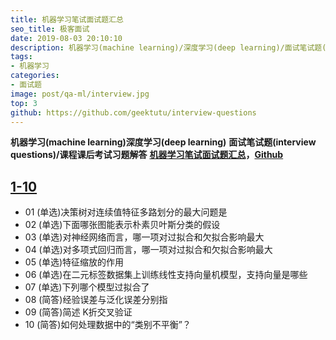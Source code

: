 ```yaml
---
title: 机器学习笔试面试题汇总
seo_title: 极客面试
date: 2019-08-03 20:10:10
description: 机器学习(machine learning)/深度学习(deep learning)/面试笔试题(interview questions)，吴恩达(Andrew Ng)机器学习课程(machine learning course)课后习题，CMU 考试题和答案。
tags:
- 机器学习
categories:
- 面试题
image: post/qa-ml/interview.jpg
top: 3
github: https://github.com/geektutu/interview-questions
---
```


**机器学习(machine learning)深度学习(deep learning)**
**面试笔试题(interview questions)/课程课后考试习题解答**
**[机器学习笔试面试题汇总](https://geektutu.com/post/qa-ml.html)，[Github](https://github.com/geektutu/interview-questions)**

## [1-10](https://geektutu.com/post/qa-ml-1.html)

- 01 (单选)决策树对连续值特征多路划分的最大问题是
- 02 (单选)下面哪张图能表示朴素贝叶斯分类的假设
- 03 (单选)对神经网络而言，哪一项对过拟合和欠拟合影响最大
- 04 (单选)对多项式回归而言，哪一项对过拟合和欠拟合影响最大
- 05 (单选)特征缩放的作用
- 06 (单选)在二元标签数据集上训练线性支持向量机模型，支持向量是哪些
- 07 (单选)下列哪个模型过拟合了
- 08 (简答)经验误差与泛化误差分别指
- 09 (简答)简述 K折交叉验证
- 10 (简答)如何处理数据中的“类别不平衡”？